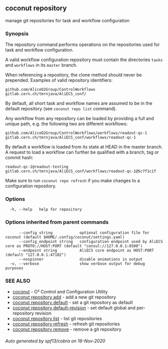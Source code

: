 ## coconut repository

manage git repositories for task and workflow configuration

### Synopsis

The repository command performs operations on the repositories used for task and workflow configuration.

A valid workflow configuration repository must contain the directories `tasks` and `workflows` in its `master` branch.

When referencing a repository, the clone method should never be prepended. Examples of valid repository identifiers:

```
github.com/AliceO2Group/ControlWorkflows
gitlab.cern.ch/tmrnjava/AliECS_conf/
```

By default, all short task and workflow names are assumed to be in the default repository (see `coconut repo list` command).

Any workflow from any repository can be loaded by providing a full and unique path, e.g. the following two are different workflows:
```
github.com/AliceO2Group/ControlWorkflows/workflows/readout-qc-1
gitlab.cern.ch/tmrnjava/AliECS_conf/workflows/readout-qc-1
```

By default a workflow is loaded from its state at HEAD in the master branch. A request to load a workflow can further be qualified with a branch, tag or commit hash:
```
readout-qc-1@readout-testing
gitlab.cern.ch/tmrnjava/AliECS_conf/workflows/readout-qc-1@5c7f1c1f
```

Make sure to run `coconut repo refresh` if you make changes to a configuration repository.

### Options

```
  -h, --help   help for repository
```

### Options inherited from parent commands

```
      --config string            optional configuration file for coconut (default $HOME/.config/coconut/settings.yaml)
      --config_endpoint string   configuration endpoint used by AliECS core as PROTO://HOST:PORT (default "consul://127.0.0.1:8500")
      --endpoint string          AliECS core endpoint as HOST:PORT (default "127.0.0.1:47102")
      --nospinner                disable animations in output
  -v, --verbose                  show verbose output for debug purposes
```

### SEE ALSO

* [coconut](coconut.md)	 - O² Control and Configuration Utility
* [coconut repository add](coconut_repository_add.md)	 - add a new git repository
* [coconut repository default](coconut_repository_default.md)	 - set a git repository as default
* [coconut repository default-revision](coconut_repository_default-revision.md)	 - set default global and per-repository revision
* [coconut repository list](coconut_repository_list.md)	 - list git repositories
* [coconut repository refresh](coconut_repository_refresh.md)	 - refresh git repositories
* [coconut repository remove](coconut_repository_remove.md)	 - remove a git repository

###### Auto generated by spf13/cobra on 16-Nov-2020
